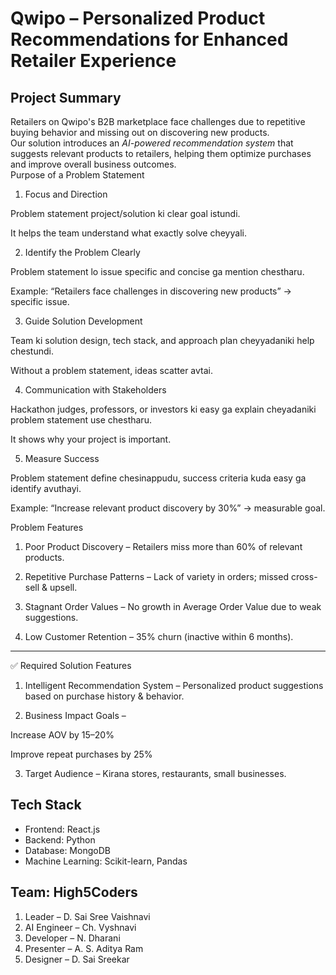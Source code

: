 # Qwipo – Personalized Product Recommendations for Enhanced Retailer Experience

## Project Summary
Retailers on Qwipo's B2B marketplace face challenges due to repetitive buying behavior and missing out on discovering new products.  
Our solution introduces an *AI-powered recommendation system* that suggests relevant products to retailers, helping them optimize purchases and improve overall business outcomes.  
Purpose of a Problem Statement

1. Focus and Direction

Problem statement project/solution ki clear goal istundi.

It helps the team understand what exactly solve cheyyali.



2. Identify the Problem Clearly

Problem statement lo issue specific and concise ga mention chestharu.

Example: “Retailers face challenges in discovering new products” → specific issue.



3. Guide Solution Development

Team ki solution design, tech stack, and approach plan cheyyadaniki help chestundi.

Without a problem statement, ideas scatter avtai.



4. Communication with Stakeholders

Hackathon judges, professors, or investors ki easy ga explain cheyadaniki problem statement use chestharu.

It shows why your project is important.



5. Measure Success

Problem statement define chesinappudu, success criteria kuda easy ga identify avuthayi.

Example: “Increase relevant product discovery by 30%” → measurable goal.

Problem Features

1. Poor Product Discovery – Retailers miss more than 60% of relevant products.


2. Repetitive Purchase Patterns – Lack of variety in orders; missed cross-sell & upsell.


3. Stagnant Order Values – No growth in Average Order Value due to weak suggestions.


4. Low Customer Retention – 35% churn (inactive within 6 months).




---

✅ Required Solution Features

1. Intelligent Recommendation System – Personalized product suggestions based on purchase history & behavior.


2. Business Impact Goals –

Increase AOV by 15–20%

Improve repeat purchases by 25%



3. Target Audience – Kirana stores, restaurants, small businesses.

## Tech Stack
- Frontend: React.js  
- Backend: Python  
- Database: MongoDB  
- Machine Learning: Scikit-learn, Pandas  

## Team: High5Coders
1. Leader – D. Sai Sree Vaishnavi  
2. AI Engineer – Ch. Vyshnavi  
3. Developer – N. Dharani  
4. Presenter – A. S. Aditya Ram  
5. Designer – D. Sai Sreekar
